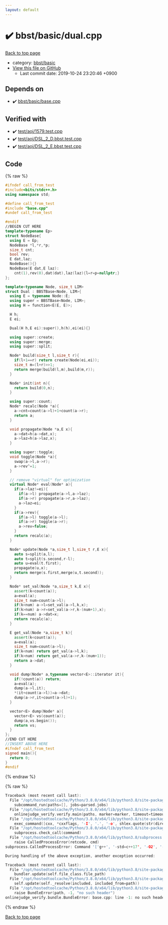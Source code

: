 ```yaml
---
layout: default
---
```


<!-- mathjax config similar to math.stackexchange -->
<script type="text/javascript" async
  src="https://cdnjs.cloudflare.com/ajax/libs/mathjax/2.7.5/MathJax.js?config=TeX-MML-AM_CHTML">
</script>
<script type="text/x-mathjax-config">
  MathJax.Hub.Config({
    TeX: { equationNumbers: { autoNumber: "AMS" }},
    tex2jax: {
      inlineMath: [ ['$','$'] ],
      processEscapes: true
    },
    "HTML-CSS": { matchFontHeight: false },
    displayAlign: "left",
    displayIndent: "2em"
  });
</script>

<script type="text/javascript" src="https://cdnjs.cloudflare.com/ajax/libs/jquery/3.4.1/jquery.min.js"></script>
<script src="https://cdn.jsdelivr.net/npm/jquery-balloon-js@1.1.2/jquery.balloon.min.js" integrity="sha256-ZEYs9VrgAeNuPvs15E39OsyOJaIkXEEt10fzxJ20+2I=" crossorigin="anonymous"></script>
<script type="text/javascript" src="../../../assets/js/copy-button.js"></script>
<link rel="stylesheet" href="../../../assets/css/copy-button.css" />


# :heavy_check_mark: bbst/basic/dual.cpp

<a href="../../../index.html">Back to top page</a>

* category: <a href="../../../index.html#fdd417a23ea00086418babb4ed5c9a26">bbst/basic</a>
* <a href="{{ site.github.repository_url }}/blob/master/bbst/basic/dual.cpp">View this file on GitHub</a>
    - Last commit date: 2019-10-24 23:20:46 +0900




## Depends on

* :heavy_check_mark: <a href="base.cpp.html">bbst/basic/base.cpp</a>


## Verified with

* :heavy_check_mark: <a href="../../../verify/test/aoj/1579.test.cpp.html">test/aoj/1579.test.cpp</a>
* :heavy_check_mark: <a href="../../../verify/test/aoj/DSL_2_D.bbst.test.cpp.html">test/aoj/DSL_2_D.bbst.test.cpp</a>
* :heavy_check_mark: <a href="../../../verify/test/aoj/DSL_2_E.bbst.test.cpp.html">test/aoj/DSL_2_E.bbst.test.cpp</a>


## Code

<a id="unbundled"></a>
{% raw %}
```cpp
#ifndef call_from_test
#include<bits/stdc++.h>
using namespace std;

#define call_from_test
#include "base.cpp"
#undef call_from_test

#endif
//BEGIN CUT HERE
template<typename Ep>
struct NodeBase{
  using E = Ep;
  NodeBase *l,*r,*p;
  size_t cnt;
  bool rev;
  E dat,laz;
  NodeBase(){}
  NodeBase(E dat,E laz):
    cnt(1),rev(0),dat(dat),laz(laz){l=r=p=nullptr;}
};

template<typename Node, size_t LIM>
struct Dual : BBSTBase<Node, LIM>{
  using E = typename Node::E;
  using super = BBSTBase<Node, LIM>;
  using H = function<E(E, E)>;

  H h;
  E ei;

  Dual(H h,E ei):super(),h(h),ei(ei){}

  using super::create;
  using super::merge;
  using super::split;

  Node* build(size_t l,size_t r){
    if(l+1==r) return create(Node(ei,ei));
    size_t m=(l+r)>>1;
    return merge(build(l,m),build(m,r));
  }

  Node* init(int n){
    return build(0,n);
  }

  using super::count;
  Node* recalc(Node *a){
    a->cnt=count(a->l)+1+count(a->r);
    return a;
  }

  void propagate(Node *a,E x){
    a->dat=h(a->dat,x);
    a->laz=h(a->laz,x);
  }

  using super::toggle;
  void toggle(Node *a){
    swap(a->l,a->r);
    a->rev^=1;
  }

  // remove "virtual" for optimization
  virtual Node* eval(Node* a){
    if(a->laz!=ei){
      if(a->l) propagate(a->l,a->laz);
      if(a->r) propagate(a->r,a->laz);
      a->laz=ei;
    }
    if(a->rev){
      if(a->l) toggle(a->l);
      if(a->r) toggle(a->r);
      a->rev=false;
    }
    return recalc(a);
  }

  Node* update(Node *a,size_t l,size_t r,E x){
    auto s=split(a,l);
    auto t=split(s.second,r-l);
    auto u=eval(t.first);
    propagate(u,x);
    return merge(s.first,merge(u,t.second));
  }

  Node* set_val(Node *a,size_t k,E x){
    assert(k<count(a));
    a=eval(a);
    size_t num=count(a->l);
    if(k<num) a->l=set_val(a->l,k,x);
    if(k>num) a->r=set_val(a->r,k-(num+1),x);
    if(k==num) a->dat=x;
    return recalc(a);
  }

  E get_val(Node *a,size_t k){
    assert(k<count(a));
    a=eval(a);
    size_t num=count(a->l);
    if(k<num) return get_val(a->l,k);
    if(k>num) return get_val(a->r,k-(num+1));
    return a->dat;
  }

  void dump(Node* a,typename vector<E>::iterator it){
    if(!count(a)) return;
    a=eval(a);
    dump(a->l,it);
    *(it+count(a->l))=a->dat;
    dump(a->r,it+count(a->l)+1);
  }

  vector<E> dump(Node* a){
    vector<E> vs(count(a));
    dump(a,vs.begin());
    return vs;
  }
};
//END CUT HERE
//INSERT ABOVE HERE
#ifndef call_from_test
signed main(){
  return 0;
}
#endif

```
{% endraw %}

<a id="bundled"></a>
{% raw %}
```cpp
Traceback (most recent call last):
  File "/opt/hostedtoolcache/Python/3.8.0/x64/lib/python3.8/site-packages/onlinejudge_verify/main.py", line 175, in main
    subcommand_run(paths=[], jobs=parsed.jobs)
  File "/opt/hostedtoolcache/Python/3.8.0/x64/lib/python3.8/site-packages/onlinejudge_verify/main.py", line 72, in subcommand_run
    onlinejudge_verify.verify.main(paths, marker=marker, timeout=timeout, jobs=jobs)
  File "/opt/hostedtoolcache/Python/3.8.0/x64/lib/python3.8/site-packages/onlinejudge_verify/verify.py", line 71, in main
    exec_command([cxx, *cxxflags, '-I', '.', '-o', shlex.quote(str(directory / 'a.out')), shlex.quote(str(path))])
  File "/opt/hostedtoolcache/Python/3.8.0/x64/lib/python3.8/site-packages/onlinejudge_verify/verify.py", line 26, in exec_command
    subprocess.check_call(command)
  File "/opt/hostedtoolcache/Python/3.8.0/x64/lib/python3.8/subprocess.py", line 364, in check_call
    raise CalledProcessError(retcode, cmd)
subprocess.CalledProcessError: Command '['g++', '-std=c++17', '-O2', '-Wall', '-g', '-I', '.', '-o', '.verify-helper/cache/9a267fd1c42d1001b78ef88b806279fc/a.out', 'test/aoj/DPL_5_C.test.cpp']' returned non-zero exit status 1.

During handling of the above exception, another exception occurred:

Traceback (most recent call last):
  File "/opt/hostedtoolcache/Python/3.8.0/x64/lib/python3.8/site-packages/onlinejudge_verify/docs.py", line 339, in write_contents
    bundler.update(self.file_class.file_path)
  File "/opt/hostedtoolcache/Python/3.8.0/x64/lib/python3.8/site-packages/onlinejudge_verify/bundle.py", line 150, in update
    self.update(self._resolve(included, included_from=path))
  File "/opt/hostedtoolcache/Python/3.8.0/x64/lib/python3.8/site-packages/onlinejudge_verify/bundle.py", line 52, in _resolve
    raise BundleError(path, -1, "no such header")
onlinejudge_verify.bundle.BundleError: base.cpp: line -1: no such header

```
{% endraw %}

<a href="../../../index.html">Back to top page</a>

